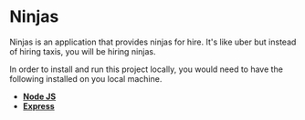 # Ninjas
Ninjas is an application that provides ninjas for hire. It's like uber but instead of hiring taxis, you will be hiring ninjas.

In order to install and run this project locally, you would need to have the following installed on you local machine.

* [**Node JS**](https://nodejs.org/en/)
* [**Express**](https://expressjs.com/)
